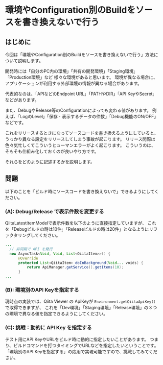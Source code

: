 環境やConfiguration別のBuildをソースを書き換えないで行う
==========================
はじめに
-------
今回は「環境やConfiguration別のBuildをソースを書き換えないで行う」方法について説明します。

開発時には「自分のPC内の環境」「共有の開発環境」「Staging環境」「Production環境」など
様々な環境があると思います。
環境が異なる場合に、アプリケーションが利用する外部環境の情報が異なる場合があります。

代表的なのは、「APIなどのEndpoint URL」「PATHやDIR」「API KeyやSecret」などがあります。

また、DebugやRelease等のConfigurationによっても変わる値があります。
例えば、「LogのLevel」「保存・表示するデータの件数」「Debug機能のON/OFF」などです。

これをリリースするときになってソースコードを書き換えるようにしていると、うっかり異なる設定をリリースしてしまう事故が起こります。
リリース間際は色々気忙しくてこういうヒューマンエラーがよく起こります。
こういうのは、そもそも仕組み化しておくのが良いやり方です。

それらをどのように記述するかを説明します。

問題
--------

以下のことを「ビルド時にソースコードを書き換えないで」できるようにしてください。

### (A): Debug/Release で表示件数を変更する

QiitaLatestItemModelで表示件数を以下のように直接指定していますが、
これを「Debugビルドの時は10件」「Releaseビルドの時は20件」となるようにリファクタリングしてください。

```java:QiitaLatestItemModel.java
...
  // 非同期で API を発行
  new AsyncTask<Void, Void, List<QiitaItem>>() {
      @Override
      protected List<QiitaItem> doInBackground(Void... voids) {
          return ApiManager.getService().getItems(10);
      }
...
```

### (B): 環境別のAPI Keyを指定する
現時点の実装では、Qiita Viewer の ApiKeyが `Environment.getQiitaApiKey()` で取得できますが、
これを「Dev環境」「Staging環境」「Release環境」の３つの環境で異なる値を指定できるようにしてください。

### (C): 挑戦：動的に API Key を指定する
テスト用にAPI KeyやURLをビルド時に動的に指定したいことがあります。
つまり、ビルドコマンドを打つタイミングでURLなどを指定したいということです。
「環境別のAPI Keyを指定する」の応用で実現可能ですので、挑戦してみてください。

